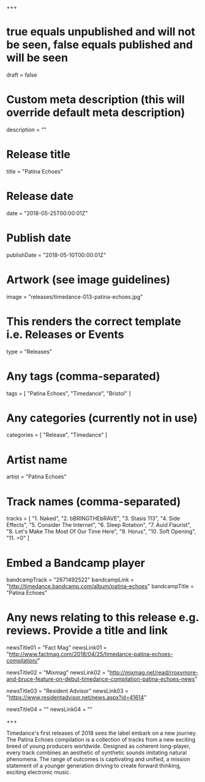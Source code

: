 +++

# true equals unpublished and will not be seen, false equals published and will be seen
draft = false

# Custom meta description (this will override default meta description)
description = ""

# Release title
title = "Patina Echoes"

# Release date
date = "2018-05-25T00:00:01Z"

# Publish date
publishDate = "2018-05-10T00:00:01Z"

# Artwork (see image guidelines)
image = "releases/timedance-013-patina-echoes.jpg"

# This renders the correct template i.e. Releases or Events
type = "Releases"

# Any tags (comma-separated)
tags = [ 
	"Patina Echoes", 
	"Timedance",
	"Bristol"
]

# Any categories (currently not in use)
categories = [ 
	"Release", 
	"Timedance" 
]

# Artist name
artist = "Patina Echoes"

# Track names (comma-separated)
tracks = [
	"1. Naked",
	"2. bBRINGTHEbRAVE",
	"3. Stasis 113",
	"4. Side Effects",
	"5. Consider The Internet",
	"6. Sleep Rotation",
	"7. Auid Flaurist",
	"8. Let's Make The Most Of Our Time Here",
	"9. Horus",
	"10. Soft Opening",
	"11. =0"
]

# Embed a Bandcamp player
bandcampTrack = "2671492522"
bandcampLink = "http://timedance.bandcamp.com/album/patina-echoes"
bandcampTitle = "Patina Echoes"

# Any news relating to this release e.g. reviews. Provide a title and link
newsTitle01 = "Fact Mag"
newsLink01 = "http://www.factmag.com/2018/04/25/timedance-patina-echoes-compilation/"

newsTitle02 = "Mixmag"
newsLink02 = "http://mixmag.net/read/rroxymore-and-bruce-feature-on-debut-timedance-compilation-patina-echoes-news"

newsTitle03 = "Resident Advisor"
newsLink03 = "https://www.residentadvisor.net/news.aspx?id=41614"

newsTitle04 = ""
newsLink04 = ""

+++

<!-- Provide a summary/statement below -->
Timedance's first releases of 2018 sees the label embark on a new journey. 
The Patina Echoes compilation is a collection of tracks from a new exciting breed of young producers worldwide. 
Designed as coherent long-player, every track combines an aesthetic of synthetic sounds imitating natural phenomena. 
The range of outcomes is captivating and unified, a mission statement of a younger generation driving to create forward thinking, 
exciting electronic music.

